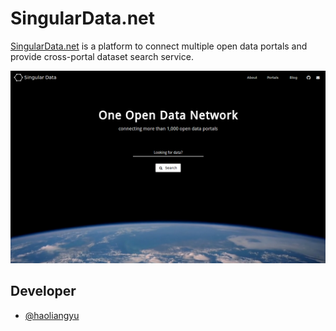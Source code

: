# SingularData.net

[SingularData.net](http://singulardata.net/) is a platform to connect multiple open data portals and provide cross-portal dataset search service.

![preview](preview.png)

## Developer
* [@haoliangyu](https://github.com/haoliangyu)
